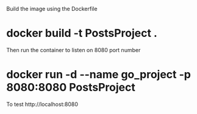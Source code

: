 
Build the image using the Dockerfile 
# docker build -t PostsProject .
Then run the container to listen on 8080 port number
# docker run -d --name go_project -p 8080:8080 PostsProject
To test http://localhost:8080


